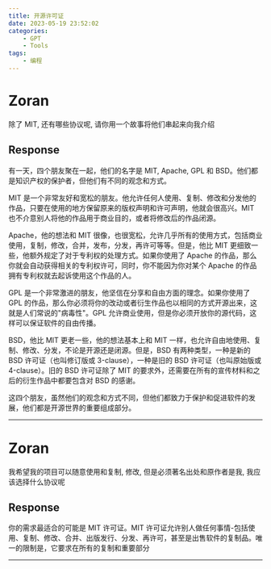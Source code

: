 ```yaml
---
title: 开源许可证
date: 2023-05-19 23:52:02
categories:
    - GPT
    - Tools
tags:
    - 编程
---
```


# Zoran

除了 MIT, 还有哪些协议呢, 请你用一个故事将他们串起来向我介绍

## Response

有一天，四个朋友聚在一起，他们的名字是 MIT, Apache, GPL 和 BSD。他们都是知识产权的保护者，但他们有不同的观念和方式。

MIT 是一个非常友好和宽松的朋友。他允许任何人使用、复制、修改和分发他的作品，只要在使用的地方保留原来的版权声明和许可声明，他就会很高兴。MIT 也不介意别人将他的作品用于商业目的，或者将修改后的作品闭源。

Apache，他的想法和 MIT 很像，也很宽松，允许几乎所有的使用方式，包括商业使用，复制，修改，合并，发布，分发，再许可等等。但是，他比 MIT 更细致一些，他额外规定了对于专利权的处理方式。如果你使用了 Apache 的作品，那么你就会自动获得相关的专利权许可，同时，你不能因为你对某个 Apache 的作品拥有专利权就去起诉使用这个作品的人。

GPL 是一个非常激进的朋友，他坚信在分享和自由方面的理念。如果你使用了 GPL 的作品，那么你必须将你的改动或者衍生作品也以相同的方式开源出来，这就是人们常说的"病毒性"。GPL 允许商业使用，但是你必须开放你的源代码，这样可以保证软件的自由传播。

BSD，他比 MIT 更老一些，他的想法基本上和 MIT 一样，也允许自由地使用、复制、修改、分发，不论是开源还是闭源。但是，BSD 有两种类型，一种是新的 BSD 许可证（也叫修订版或 3-clause），一种是旧的 BSD 许可证（也叫原始版或 4-clause）。旧的 BSD 许可证除了 MIT 的要求外，还需要在所有的宣传材料和之后的衍生作品中都要包含对 BSD 的感谢。

这四个朋友，虽然他们的观念和方式不同，但他们都致力于保护和促进软件的发展，他们都是开源世界的重要组成部分。

---

# Zoran

我希望我的项目可以随意使用和复制, 修改, 但是必须著名出处和原作者是我, 我应该选择什么协议呢

## Response

你的需求最适合的可能是 MIT 许可证。MIT 许可证允许别人做任何事情-包括使用、复制、修改、合并、出版发行、分发、再许可，甚至是出售软件的复制品。唯一的限制是，它要求在所有的复制和重要部分

---
